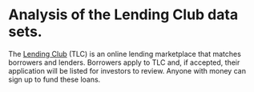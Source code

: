 Analysis of the Lending Club data sets. 
===


The [Lending Club](www.lendingclub.com) (TLC) is an online lending marketplace that matches borrowers and lenders. Borrowers apply to TLC and, if accepted, their application will be listed for investors to review. Anyone with money can sign up to fund these loans.



